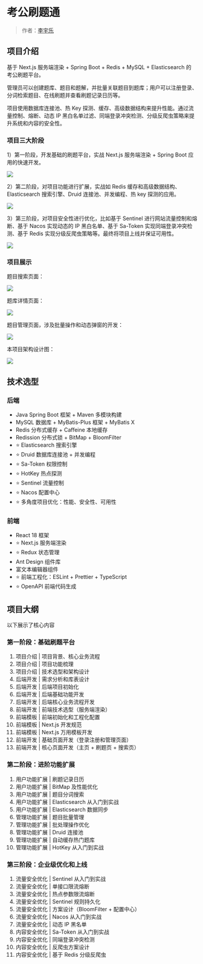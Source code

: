 # 考公刷题通

> 作者：[李宇乐](https://github.com/1969242225)

## 项目介绍

基于 Next.js 服务端渲染 + Spring Boot + Redis + MySQL + Elasticsearch 的 考公刷题平台。

管理员可以创建题库、题目和题解，并批量关联题目到题库；用户可以注册登录、分词检索题目、在线刷题并查看刷题记录日历等。

项目使用数据库连接池、热 Key 探测、缓存、高级数据结构来提升性能。通过流量控制、熔断、动态 IP 黑白名单过滤、同端登录冲突检测、分级反爬虫策略来提升系统和内容的安全性。


### 项目三大阶段

1）第一阶段，开发基础的刷题平台，实战 Next.js 服务端渲染 + Spring Boot 应用的快速开发。

![](https://pic.yupi.icu/1285/202409291632262.PNG)

2）第二阶段，对项目功能进行扩展，实战如 Redis 缓存和高级数据结构、Elasticsearch 搜索引擎、Druid 连接池、并发编程、热 key 探测的应用。

![](https://pic.yupi.icu/1285/202409291631905.PNG)

3）第三阶段，对项目安全性进行优化，比如基于 Sentinel 进行网站流量控制和熔断、基于 Nacos 实现动态的 IP 黑白名单、基于 Sa-Token 实现同端登录冲突检测、基于 Redis 实现分级反爬虫策略等。最终将项目上线并保证可用性。

![](https://pic.yupi.icu/1285/202409291632109.PNG)



### 项目展示



题目搜索页面：

![](https://pic.yupi.icu/1285/202409291632524.png)

题库详情页面：

![](https://pic.yupi.icu/1285/202409291633147.png)

题目管理页面，涉及批量操作和动态弹窗的开发：

![](https://pic.yupi.icu/1285/202409291634296.png)

本项目架构设计图：

![](https://pic.yupi.icu/1285/202409291634789.png)

## 技术选型

### 后端

- Java Spring Boot 框架 + Maven 多模块构建
- MySQL 数据库 + MyBatis-Plus 框架 + MyBatis X
- Redis 分布式缓存 + Caffeine 本地缓存
- Redission 分布式锁 + BitMap + BloomFilter
- ⭐️ Elasticsearch 搜索引擎
- ⭐️ Druid 数据库连接池 + 并发编程
- ⭐️ Sa-Token 权限控制
- ⭐️ HotKey 热点探测
- ⭐️ Sentinel 流量控制
- ⭐️ Nacos 配置中心
- ⭐️ 多角度项目优化：性能、安全性、可用性



### 前端

- React 18 框架
- ⭐️ Next.js 服务端渲染
- ⭐️ Redux 状态管理
- Ant Design 组件库
- 富文本编辑器组件
- ⭐️ 前端工程化：ESLint + Prettier + TypeScript
- ⭐️ OpenAPI 前端代码生成

## 项目大纲

以下展示了核心内容

### 第一阶段：基础刷题平台

1. 项目介绍 | 项目背景、核心业务流程
2. 项目介绍 | 项目功能梳理
3. 项目介绍 | 技术选型和架构设计
4. 后端开发 | 需求分析和库表设计
5. 后端开发 | 后端项目初始化
6. 后端开发 | 后端基础功能开发
7. 后端开发 | 后端核心业务流程开发
8. 前端开发 | 前端技术选型（服务端渲染）
9. 前端模板 | 前端初始化和工程化配置
10. 前端模板 | Next.js 开发规范
11. 前端模板 | Next.js 万用模板开发
12. 前端开发 | 基础页面开发（登录注册和管理页面）
13. 前端开发 | 核心页面开发（主页 + 刷题页 + 搜索页）

### 第二阶段：进阶功能扩展

1. 用户功能扩展 | 刷题记录日历
2. 用户功能扩展 | BitMap 及性能优化
3. 用户功能扩展 | 题目分词搜索
4. 用户功能扩展 | Elasticsearch 从入门到实战
5. 用户功能扩展 | Elasticsearch 数据同步
6. 管理功能扩展 | 题目批量管理
7. 管理功能扩展 | 批处理操作优化
8. 管理功能扩展 | Druid 连接池
9. 管理功能扩展 | 自动缓存热门题库
10. 管理功能扩展 | HotKey 从入门到实战

### 第三阶段：企业级优化和上线

1. 流量安全优化 | Sentinel 从入门到实战
2. 流量安全优化 | 单接口限流熔断
3. 流量安全优化 | 热点参数限流熔断
4. 流量安全优化 | Sentinel 规则持久化
5. 流量安全优化 | 方案设计（BloomFilter + 配置中心）
6. 流量安全优化 | Nacos 从入门到实战
7. 流量安全优化 | 动态 IP 黑名单
8. 内容安全优化 | Sa-Token 从入门到实战
9. 内容安全优化 | 同端登录冲突检测
10. 内容安全优化 | 反爬虫方案设计
11. 内容安全优化 | 基于 Redis 分级反爬虫
